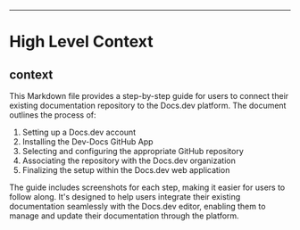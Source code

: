 

  ---
# High Level Context
## context
This Markdown file provides a step-by-step guide for users to connect their existing documentation repository to the Docs.dev platform. The document outlines the process of:

1. Setting up a Docs.dev account
2. Installing the Dev-Docs GitHub App
3. Selecting and configuring the appropriate GitHub repository
4. Associating the repository with the Docs.dev organization
5. Finalizing the setup within the Docs.dev web application

The guide includes screenshots for each step, making it easier for users to follow along. It's designed to help users integrate their existing documentation seamlessly with the Docs.dev editor, enabling them to manage and update their documentation through the platform.

  
